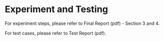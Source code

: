 # Experiment and Testing

For experiment steps, please refer to Final Report (pdf) - Section 3 and 4.

For test cases,  please refer to Test Report (pdf).
